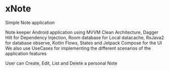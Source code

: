 # xNote
Simple Note application

Note keeper Android application using MVVM Clean Architecture, Dagger Hilt for Dependency Injection, Room database for Local datacache, RxJava2 for database observe, Kotlin Flows, States and Jetpack Compose for the UI
We also use UseCases for implementing the different scenarios of the application features

User can Create, Edit, List and Delete a personal Note
